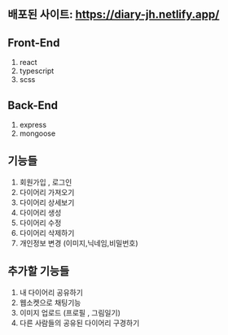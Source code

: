 ## 배포된 사이트: https://diary-jh.netlify.app/

## Front-End
1. react
2. typescript
3. scss

## Back-End
1. express
2. mongoose

## 기능들
1. 회원가입 , 로그인
2. 다이어리 가져오기
3. 다이어리 상세보기
4. 다이어리 생성
5. 다이어리 수정
6. 다이어리 삭제하기
7. 개인정보 변경 (이미지,닉네임,비밀번호)



## 추가할 기능들
1. 내 다이어리 공유하기
2. 웹소켓으로 채팅기능
3. 이미지 업로드 (프로필 , 그림일기)
4. 다른 사람들의 공유된 다이어리 구경하기
